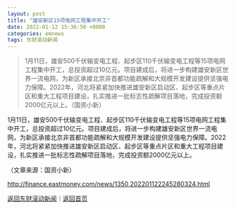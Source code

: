 ```yaml
---
layout: post
title: "雄安新区15项电网工程集中开工"
date: 2022-01-12 15:36:50 +0800
categories: emnews
tags: 东财滚动新闻
---
```

> 1月11日，雄安500千伏输变电工程、起步区110千伏输变电工程等15项电网工程集中开工，总投资超过10亿元。项目建成后，将进一步构建雄安新区世界一流电网，为新区承接北京非首都功能疏解和大规模开发建设提供坚强电力保障。2022年，河北将紧紧加快推进雄安新区启动区、起步区等重点片区和重大工程项目建设，扎实推进一批标志性疏解项目落地，完成投资额2000亿元以上。（国资小新）

<p>1月11日，雄安500千伏输变电工程、起步区110千伏输变电工程等15项电网工程集中开工，总投资超过10亿元。项目建成后，将进一步构建雄安新区世界一流电网，为新区承接北京非首都功能疏解和大规模开发建设提供坚强电力保障。2022年，河北将紧紧加快推进雄安新区启动区、起步区等重点片区和重大工程项目建设，扎实推进一批标志性疏解项目落地，完成投资额2000亿元以上。</p><p class="em_media">（文章来源：国资小新）</p>

<http://finance.eastmoney.com/news/1350,202201122245280324.html>

[返回东财滚动新闻](//finews.withounder.com/emnews/)｜[返回首页](//finews.withounder.com/)
